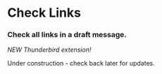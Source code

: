 # Check Links
### Check all links in a draft message.

_NEW Thunderbird extension!_

Under construction - check back later for updates.
